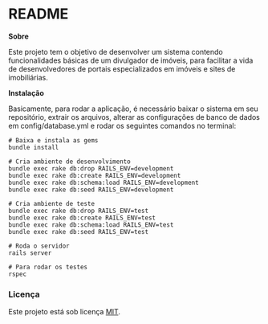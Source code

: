 README
======


**Sobre**

Este projeto tem o objetivo de desenvolver um sistema contendo funcionalidades básicas de um divulgador de imóveis, para facilitar a vida de desenvolvedores de portais especializados em imóveis e sites de imobiliárias.


**Instalação**

Basicamente, para rodar a aplicação, é necessário baixar o sistema em seu repositório, extrair os arquivos, alterar as configurações de banco de dados em config/database.yml e rodar os seguintes comandos no terminal:

```
# Baixa e instala as gems
bundle install

# Cria ambiente de desenvolvimento
bundle exec rake db:drop RAILS_ENV=development
bundle exec rake db:create RAILS_ENV=development
bundle exec rake db:schema:load RAILS_ENV=development
bundle exec rake db:seed RAILS_ENV=development

# Cria ambiente de teste
bundle exec rake db:drop RAILS_ENV=test
bundle exec rake db:create RAILS_ENV=test
bundle exec rake db:schema:load RAILS_ENV=test
bundle exec rake db:seed RAILS_ENV=test

# Roda o servidor
rails server

# Para rodar os testes
rspec
```

### Licença

Este projeto está sob licença [MIT](http://opensource.org/licenses/MIT).

